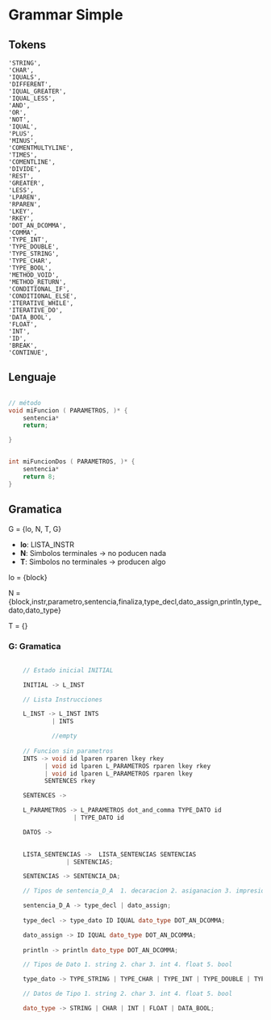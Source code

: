 # Grammar Simple

## Tokens
    'STRING',
    'CHAR',
    'IQUALS',
    'DIFFERENT',
    'IQUAL_GREATER',
    'IQUAL_LESS',
    'AND',
    'OR',
    'NOT',
    'IQUAL',
    'PLUS',
    'MINUS',
    'COMENTMULTYLINE',
    'TIMES',
    'COMENTLINE',
    'DIVIDE',
    'REST',
    'GREATER',
    'LESS',
    'LPAREN',
    'RPAREN',
    'LKEY',
    'RKEY',
    'DOT_AN_DCOMMA',
    'COMMA',
    'TYPE_INT',
    'TYPE_DOUBLE',
    'TYPE_STRING',
    'TYPE_CHAR',
    'TYPE_BOOL',
    'METHOD_VOID',
    'METHOD_RETURN',
    'CONDITIONAL_IF',
    'CONDITIONAL_ELSE',
    'ITERATIVE_WHILE',
    'ITERATIVE_DO',
    'DATA_BOOL',
    'FLOAT',
    'INT',
    'ID',
    'BREAK',
    'CONTINUE',

## Lenguaje

```c

// método
void miFuncion ( PARAMETROS, )* {
    sentencia*
    return;

}


int miFuncionDos ( PARAMETROS, )* {
    sentencia*
    return 8;
}
```

## Gramatica

G = {lo, N, T, G}

- **lo**: LISTA_INSTR
- **N**: Simbolos terminales -> no poducen nada
- **T**: Simbolos no terminales -> producen algo
  
lo = {block}

N = {block,instr,parametro,sentencia,finaliza,type_decl,dato_assign,println,type_dato,dato_type}

T = {}

### G: Gramatica

``` c++

    // Estado inicial INITIAL

    INITIAL -> L_INST 

    // Lista Instrucciones

    L_INST -> L_INST INTS
            | INTS

            //empty
    
    // Funcion sin parametros
    INTS -> void id lparen rparen lkey rkey 
          | void id lparen L_PARAMETROS rparen lkey rkey
          | void id lparen L_PARAMETROS rparen lkey 
          SENTENCES rkey

    SENTENCES -> 

    L_PARAMETROS -> L_PARAMETROS dot_and_comma TYPE_DATO id
                  | TYPE_DATO id

    DATOS -> 
                  

    LISTA_SENTENCIAS ->  LISTA_SENTENCIAS SENTENCIAS 
                | SENTENCIAS;

    SENTENCIAS -> SENTENCIA_DA;

    // Tipos de sentencia_D_A  1. decaracion 2. asiganacion 3. impresion

    sentencia_D_A -> type_decl | dato_assign;
    
    type_decl -> type_dato ID IQUAL dato_type DOT_AN_DCOMMA;

    dato_assign -> ID IQUAL dato_type DOT_AN_DCOMMA;
    
    println -> println dato_type DOT_AN_DCOMMA;

    // Tipos de Dato 1. string 2. char 3. int 4. float 5. bool

    type_dato -> TYPE_STRING | TYPE_CHAR | TYPE_INT | TYPE_DOUBLE | TYPE_BOOL;

    // Datos de Tipo 1. string 2. char 3. int 4. float 5. bool

    dato_type -> STRING | CHAR | INT | FLOAT | DATA_BOOL;

```